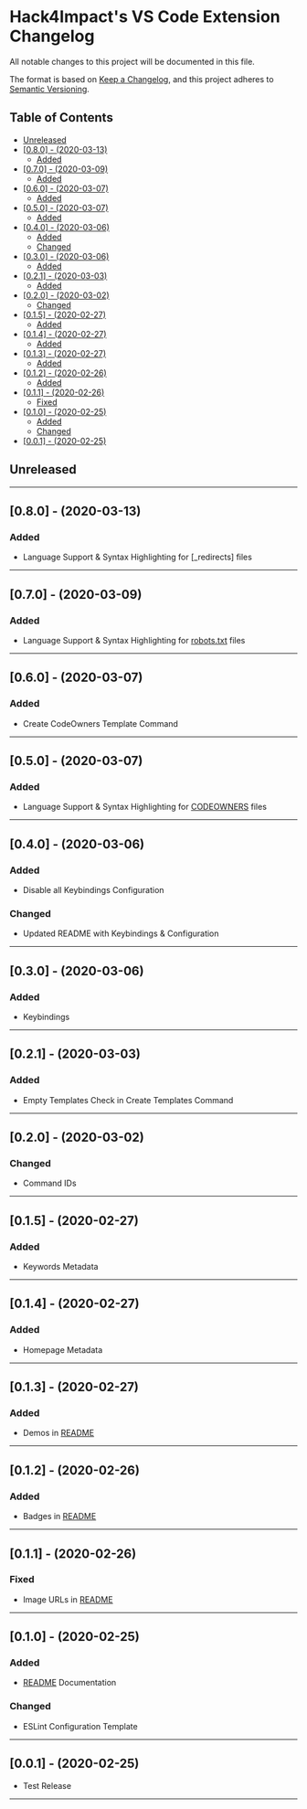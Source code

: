 # Hack4Impact's VS Code Extension Changelog <!-- omit in toc -->

All notable changes to this project will be documented in this file.

The format is based on [Keep a Changelog](http://keepachangelog.com/), and this project adheres to [Semantic Versioning](https://semver.org/spec/v2.0.0.html).

## Table of Contents <!-- omit in toc -->

- [Unreleased](#unreleased)
- [[0.8.0] - (2020-03-13)](#080---2020-03-13)
  - [Added](#added)
- [[0.7.0] - (2020-03-09)](#070---2020-03-09)
  - [Added](#added-1)
- [[0.6.0] - (2020-03-07)](#060---2020-03-07)
  - [Added](#added-2)
- [[0.5.0] - (2020-03-07)](#050---2020-03-07)
  - [Added](#added-3)
- [[0.4.0] - (2020-03-06)](#040---2020-03-06)
  - [Added](#added-4)
  - [Changed](#changed)
- [[0.3.0] - (2020-03-06)](#030---2020-03-06)
  - [Added](#added-5)
- [[0.2.1] - (2020-03-03)](#021---2020-03-03)
  - [Added](#added-6)
- [[0.2.0] - (2020-03-02)](#020---2020-03-02)
  - [Changed](#changed-1)
- [[0.1.5] - (2020-02-27)](#015---2020-02-27)
  - [Added](#added-7)
- [[0.1.4] - (2020-02-27)](#014---2020-02-27)
  - [Added](#added-8)
- [[0.1.3] - (2020-02-27)](#013---2020-02-27)
  - [Added](#added-9)
- [[0.1.2] - (2020-02-26)](#012---2020-02-26)
  - [Added](#added-10)
- [[0.1.1] - (2020-02-26)](#011---2020-02-26)
  - [Fixed](#fixed)
- [[0.1.0] - (2020-02-25)](#010---2020-02-25)
  - [Added](#added-11)
  - [Changed](#changed-2)
- [[0.0.1] - (2020-02-25)](#001---2020-02-25)

## Unreleased

---

## [0.8.0] - (2020-03-13)

### Added

- Language Support & Syntax Highlighting for [_redirects] files

---

## [0.7.0] - (2020-03-09)

### Added

- Language Support & Syntax Highlighting for [robots.txt] files

---

## [0.6.0] - (2020-03-07)

### Added

- Create CodeOwners Template Command

---

## [0.5.0] - (2020-03-07)

### Added

- Language Support & Syntax Highlighting for [CODEOWNERS] files

---

## [0.4.0] - (2020-03-06)

### Added

- Disable all Keybindings Configuration

### Changed

- Updated README with Keybindings & Configuration

---

## [0.3.0] - (2020-03-06)

### Added

- Keybindings

---

## [0.2.1] - (2020-03-03)

### Added

- Empty Templates Check in Create Templates Command

---

## [0.2.0] - (2020-03-02)

### Changed

- Command IDs

---

## [0.1.5] - (2020-02-27)

### Added

- Keywords Metadata

---

## [0.1.4] - (2020-02-27)

### Added

- Homepage Metadata

---

## [0.1.3] - (2020-02-27)

### Added

- Demos in [README]

---

## [0.1.2] - (2020-02-26)

### Added

- Badges in [README]

---

## [0.1.1] - (2020-02-26)

### Fixed

- Image URLs in [README]

---

## [0.1.0] - (2020-02-25)

### Added

- [README] Documentation

### Changed

- ESLint Configuration Template

---

## [0.0.1] - (2020-02-25)

- Test Release

---

<!-- Start Reference Links -->

[readme]: https://github.com/hack4impact/vscode-extension#readme
[codeowners]: https://docs.github.com/en/github/creating-cloning-and-archiving-repositories/about-code-owners
[robots.txt]: https://developers.google.com/search/docs/advanced/robots/intro

